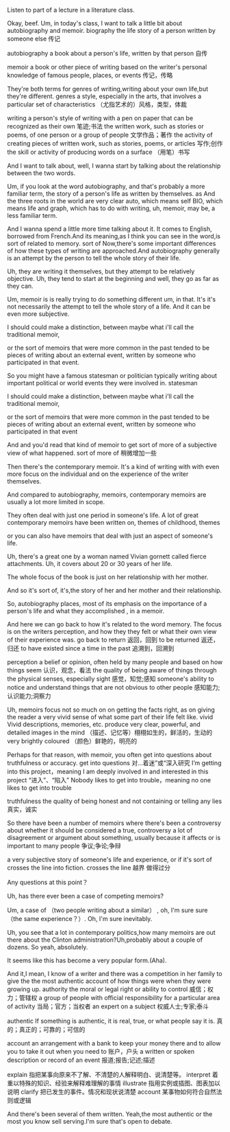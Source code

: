 Listen to part of a lecture in a literature class.

Okay, beef. Um, in today's class, I want to talk a little bit about autobiography and memoir.
biography
the life story of a person written by someone else
传记

autobiography
a book about a person's life, written by that person
自传

memoir
a book or other piece of writing based on the writer's personal knowledge of famous people, places, or events
传记，传略

They're both terms for genres of writing,writing about your own life,but they're different.
genres
a style, especially in the arts, that involves a particular set of characteristics
（尤指艺术的）风格，类型，体裁

writing
a person's style of writing with a pen on paper that can be recognized as their own
笔迹;书法
the written work, such as stories or poems, of one person or a group of people
文学作品；著作
the activity of creating pieces of written work, such as stories, poems, or articles
写作;创作
the skill or activity of producing words on a surface
（用笔）书写

And I want to talk about, well, I wanna start by talking about the relationship between the two words.

Um, if you look at the word autobiography, and that's probably a more familiar term, the story of a person's life as written by themselves.
as
And the three roots in the world are very clear auto, which means self BIO, which means life and graph, which has to do with writing, uh, memoir, may be, a less familiar term.

And I wanna spend a little more time talking about it. It comes to English, borrowed from French.And its meaning,as I think you can see in the word,is sort of related to memory.
sort of
Now,there's some important differences of how these types of writing are approached.And autobiography generally is an attempt by the person to tell the whole story of their life.

Uh, they are writing it themselves, but they attempt to be relatively objective. Uh, they tend to start at the beginning and well, they go as far as they can.

Um, memoir is is really trying to do something different um, in that. It's it's not necessarily the attempt to tell the whole story of a life. And it can be even more subjective.

I should could make a distinction, between maybe what i'll call the traditional memoir,

or the sort of memoirs that were more common in the past tended to be pieces of writing about an external event, written by someone who participated in that event.

So you might have a famous statesman or politician typically writing about important political or world events they were involved in.
statesman

I should could make a distinction, between maybe what i'll call the traditional memoir,

or the sort of memoirs that were more common in the past tended to be pieces of writing about an external event, written by someone who participated in that event

And and you'd read that kind of memoir to get sort of more of a subjective view of what happened.
sort of more of
稍微增加一些

Then there's the contemporary memoir. It's a kind of writing with with even more focus on the individual and on the experience of the writer themselves.

And compared to autobiography, memoirs, contemporary memoirs are usually a lot more limited in scope.

They often deal with just one period in someone's life. A lot of great contemporary memoirs have been written on, themes of childhood,
themes

or you can also have memoirs that deal with just an aspect of someone's life.

Uh, there's a great one by a woman named Vivian gornett called fierce attachments. Uh, it covers about 20 or 30 years of her life.

The whole focus of the book is just on her relationship with her mother.

And so it's sort of, it's,the story of her and her mother and their relationship.

So, autobiography places, most of its emphasis on the importance of a person's life and what they accomplished , in a memoir.

And here we can go back to how it's related to the word memory. The focus is on the writers perception, and how they they felt or what their own view of their experience was.
go back
to return
返回，回到
to be returned
返还，归还
to have existed since a time in the past
追溯到，回溯到

perception
a belief or opinion, often held by many people and based on how things seem
认识，观念，看法
the quality of being aware of things through the physical senses, especially sight
感觉，知觉;感知
someone's ability to notice and understand things that are not obvious to other people
感知能力;认识能力;洞察力

Uh, memoirs focus not so much on on getting the facts right, as on giving the reader a very vivid sense of what some part of their life felt like.
vivid
Vivid descriptions, memories, etc. produce very clear, powerful, and detailed images in the mind
（描述、记忆等）栩栩如生的，鲜活的，生动的
very brightly coloured
（颜色）鲜艳的，明亮的


Perhaps for that reason, with memoir, you often get into questions about truthfulness or accuracy.
get into questions
对…着迷”或“深入研究
I’m getting into this project，meaning I am deeply involved in and interested in this project‌
“进入”、“陷入”
Nobody likes to get into trouble，meaning no one likes to get into trouble‌

truthfulness
the quality of being honest and not containing or telling any lies
真实，诚实

So there have been a number of memoirs where there's been a controversy about whether it should be considered a true,
controversy
a lot of disagreement or argument about something, usually because it affects or is important to many people
争议;争论;争辩

a very subjective story of someone's life and experience, or if it's sort of crosses the line into fiction.
crosses the line
‌越界
做得过分

Any questions at this point？

Uh, has there ever been a case of competing memoirs?

Um, a case of （two people writing about a similar） , oh, I'm sure sure （the same experience？）. Oh, I'm sure inevitably.

Uh, you see that a lot in contemporary politics,how many memoirs are out there about the Clinton administration?Uh,probably about a couple of dozens. So yeah, absolutely.

It seems like this has become a very popular form.(Aha).

And it,I mean, I know of a writer and there was a competition in her family to give the the most authentic account of how things were when they were growing up.
authority
the moral or legal right or ability to control
威信；权力；管辖权
a group of people with official responsibility for a particular area of activity
当局；官方；当权者
an expert on a subject
权威人士;专家;泰斗

authentic
If something is authentic, it is real, true, or what people say it is.
真的；真正的；可靠的；可信的

account
an arrangement with a bank to keep your money there and to allow you to take it out when you need to
账户，户头
a written or spoken description or record of an event
报道;报告;记述;描述

explain
指把某事向原来不了解、不清楚的人解释明白、说清楚等。
interpret
着重以特殊的知识、经验来解释难理解的事情
illustrate
指用实例或插图、图表加以说明
clarify
把已发生的事件。情况和现状说清楚
account
某事物如何符合自然法则或逻辑

And there's been several of them written. Yeah,the most authentic or the most you know sell serving.I'm sure that's open to debate.